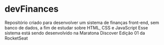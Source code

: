 # devFinances

Repositório criado para desenvolver um sistema de finanças front-end, sem banco de dados, a fim de estudar sobre HTML, CSS e JavaScript
Esse sistema está sendo desenvolvido na Maratona Discover Edição 01 da RocketSeat
